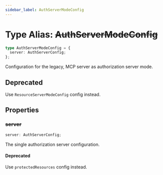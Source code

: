 ```yaml
---
sidebar_label: AuthServerModeConfig
---
```


# Type Alias: ~~AuthServerModeConfig~~

```ts
type AuthServerModeConfig = {
  server: AuthServerConfig;
};
```

Configuration for the legacy, MCP server as authorization server mode.

## Deprecated

Use `ResourceServerModeConfig` config instead.

## Properties

### ~~server~~

```ts
server: AuthServerConfig;
```

The single authorization server configuration.

#### Deprecated

Use `protectedResources` config instead.
